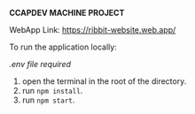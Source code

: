 **CCAPDEV MACHINE PROJECT**

WebApp Link: https://ribbit-website.web.app/

To run the application locally:

*.env file required*

1. open the terminal in the root of the directory.
2. run `npm install`.
3. run `npm start`.
